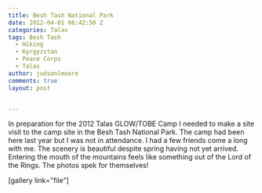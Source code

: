 ```yaml
---
title: Besh Tash National Park
date: 2012-04-01 06:42:50 Z
categories: Talas
tags: Besh Tash
  - Hiking
  - Kyrgyzstan
  - Peace Corps
  - Talas
author: judsonlmoore
comments: true
layout: post


---
```


In preparation for the 2012 Talas GLOW/TOBE Camp I needed to make a site visit to the camp site in the Besh Tash National Park. The camp had been here last year but I was not in attendance. I had a few friends come a long with me. The scenery is beautiful despite spring having not yet arrived. Entering the mouth of the mountains feels like something out of the Lord of the Rings. The photos spek for themselves!

[gallery link="file"]
